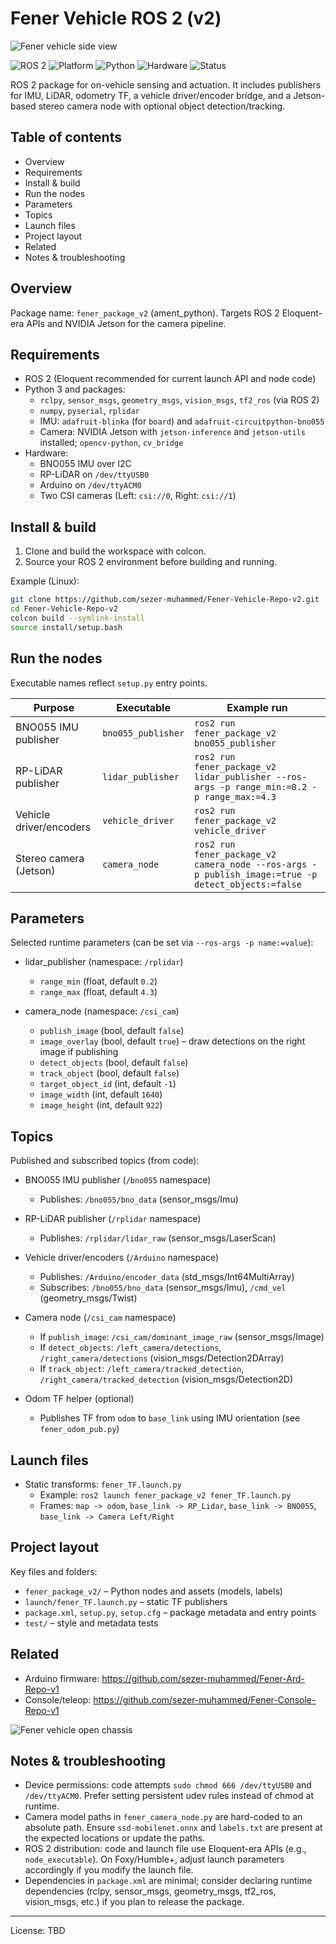 
# Fener Vehicle ROS 2 (v2)

![Fener vehicle side view](https://bmeqhxsikltbwjf8.public.blob.vercel-storage.com/20210912_184553.jpg)

![ROS 2](https://img.shields.io/badge/ROS2-Eloquent-blue)
![Platform](https://img.shields.io/badge/Platform-NVIDIA%20Jetson-green)
![Python](https://img.shields.io/badge/Python-3.x-blueviolet)
![Hardware](https://img.shields.io/badge/Hardware-BNO055%20%7C%20RP--LiDAR%20%7C%20CSI%20Stereo-black)
![Status](https://img.shields.io/badge/Status-Experimental-orange)

ROS 2 package for on-vehicle sensing and actuation. It includes publishers for IMU, LiDAR, odometry TF, a vehicle driver/encoder bridge, and a Jetson-based stereo camera node with optional object detection/tracking.

## Table of contents
- Overview
- Requirements
- Install & build
- Run the nodes
- Parameters
- Topics
- Launch files
- Project layout
- Related
- Notes & troubleshooting

## Overview
Package name: `fener_package_v2` (ament_python). Targets ROS 2 Eloquent-era APIs and NVIDIA Jetson for the camera pipeline.

## Requirements
- ROS 2 (Eloquent recommended for current launch API and node code)
- Python 3 and packages:
  - `rclpy`, `sensor_msgs`, `geometry_msgs`, `vision_msgs`, `tf2_ros` (via ROS 2)
  - `numpy`, `pyserial`, `rplidar`
  - IMU: `adafruit-blinka` (for `board`) and `adafruit-circuitpython-bno055`
  - Camera: NVIDIA Jetson with `jetson-inference` and `jetson-utils` installed; `opencv-python`, `cv_bridge`
- Hardware:
  - BNO055 IMU over I2C
  - RP-LiDAR on `/dev/ttyUSB0`
  - Arduino on `/dev/ttyACM0`
  - Two CSI cameras (Left: `csi://0`, Right: `csi://1`)

## Install & build
1) Clone and build the workspace with colcon.
2) Source your ROS 2 environment before building and running.

Example (Linux):
```bash
git clone https://github.com/sezer-muhammed/Fener-Vehicle-Repo-v2.git
cd Fener-Vehicle-Repo-v2
colcon build --symlink-install
source install/setup.bash
```

## Run the nodes
Executable names reflect `setup.py` entry points.

| Purpose | Executable | Example run |
| --- | --- | --- |
| BNO055 IMU publisher | `bno055_publisher` | `ros2 run fener_package_v2 bno055_publisher` |
| RP-LiDAR publisher | `lidar_publisher` | `ros2 run fener_package_v2 lidar_publisher --ros-args -p range_min:=0.2 -p range_max:=4.3` |
| Vehicle driver/encoders | `vehicle_driver` | `ros2 run fener_package_v2 vehicle_driver` |
| Stereo camera (Jetson) | `camera_node` | `ros2 run fener_package_v2 camera_node --ros-args -p publish_image:=true -p detect_objects:=false` |

## Parameters
Selected runtime parameters (can be set via `--ros-args -p name:=value`):

- lidar_publisher (namespace: `/rplidar`)
  - `range_min` (float, default `0.2`)
  - `range_max` (float, default `4.3`)

- camera_node (namespace: `/csi_cam`)
  - `publish_image` (bool, default `false`)
  - `image_overlay` (bool, default `true`) – draw detections on the right image if publishing
  - `detect_objects` (bool, default `false`)
  - `track_object` (bool, default `false`)
  - `target_object_id` (int, default `-1`)
  - `image_width` (int, default `1640`)
  - `image_height` (int, default `922`)

## Topics
Published and subscribed topics (from code):

- BNO055 IMU publisher (`/bno055` namespace)
  - Publishes: `/bno055/bno_data` (sensor_msgs/Imu)

- RP-LiDAR publisher (`/rplidar` namespace)
  - Publishes: `/rplidar/lidar_raw` (sensor_msgs/LaserScan)

- Vehicle driver/encoders (`/Arduino` namespace)
  - Publishes: `/Arduino/encoder_data` (std_msgs/Int64MultiArray)
  - Subscribes: `/bno055/bno_data` (sensor_msgs/Imu), `/cmd_vel` (geometry_msgs/Twist)

- Camera node (`/csi_cam` namespace)
  - If `publish_image`: `/csi_cam/dominant_image_raw` (sensor_msgs/Image)
  - If `detect_objects`: `/left_camera/detections`, `/right_camera/detections` (vision_msgs/Detection2DArray)
  - If `track_object`: `/left_camera/tracked_detection`, `/right_camera/tracked_detection` (vision_msgs/Detection2D)

- Odom TF helper (optional)
  - Publishes TF from `odom` to `base_link` using IMU orientation (see `fener_odom_pub.py`)

## Launch files
- Static transforms: `fener_TF.launch.py`
  - Example: `ros2 launch fener_package_v2 fener_TF.launch.py`
  - Frames: `map -> odom`, `base_link -> RP_Lidar`, `base_link -> BNO055`, `base_link -> Camera Left/Right`

## Project layout
Key files and folders:
- `fener_package_v2/` – Python nodes and assets (models, labels)
- `launch/fener_TF.launch.py` – static TF publishers
- `package.xml`, `setup.py`, `setup.cfg` – package metadata and entry points
- `test/` – style and metadata tests

## Related
- Arduino firmware: https://github.com/sezer-muhammed/Fener-Ard-Repo-v1
- Console/teleop: https://github.com/sezer-muhammed/Fener-Console-Repo-v1

![Fener vehicle open chassis](https://bmeqhxsikltbwjf8.public.blob.vercel-storage.com/20210825_134405.jpg)

## Notes & troubleshooting
- Device permissions: code attempts `sudo chmod 666 /dev/ttyUSB0` and `/dev/ttyACM0`. Prefer setting persistent udev rules instead of chmod at runtime.
- Camera model paths in `fener_camera_node.py` are hard-coded to an absolute path. Ensure `ssd-mobilenet.onnx` and `labels.txt` are present at the expected locations or update the paths.
- ROS 2 distribution: code and launch file use Eloquent-era APIs (e.g., `node_executable`). On Foxy/Humble+, adjust launch parameters accordingly if you modify the launch file.
- Dependencies in `package.xml` are minimal; consider declaring runtime dependencies (rclpy, sensor_msgs, geometry_msgs, tf2_ros, vision_msgs, etc.) if you plan to release the package.

---

License: TBD
